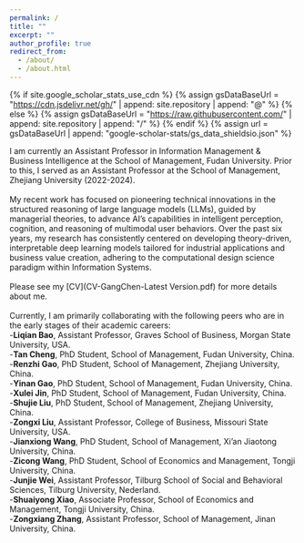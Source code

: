 ```yaml
---
permalink: /
title: ""
excerpt: ""
author_profile: true
redirect_from: 
  - /about/
  - /about.html
---
```


{% if site.google_scholar_stats_use_cdn %}
{% assign gsDataBaseUrl = "https://cdn.jsdelivr.net/gh/" | append: site.repository | append: "@" %}
{% else %}
{% assign gsDataBaseUrl = "https://raw.githubusercontent.com/" | append: site.repository | append: "/" %}
{% endif %}
{% assign url = gsDataBaseUrl | append: "google-scholar-stats/gs_data_shieldsio.json" %}

<span class='anchor' id='about-me'></span>
I am currently an Assistant Professor in Information Management & Business Intelligence at the School of Management, Fudan University. Prior to this, I served as an Assistant Professor at the School of Management, Zhejiang University (2022-2024). <br><br> 
My recent work has focused on pioneering technical innovations in the structured reasoning of large language models (LLMs), guided by managerial theories, to advance AI’s capabilities in intelligent perception, cognition, and reasoning of multimodal user behaviors. Over the past six years, my research has consistently centered on developing theory-driven, interpretable deep learning models tailored for industrial applications and business value creation, adhering to the computational design science paradigm within Information Systems.<br><br>
Please see my [CV](CV-GangChen-Latest Version.pdf) for more details about me.<br><br>
Currently, I am primarily collaborating with the following peers who are in the early stages of their academic careers:<br>
-**Liqian Bao**, Assistant Professor, Graves School of Business, Morgan State University, USA.<br>
-**Tan Cheng**, PhD Student, School of Management, Fudan University, China.<br>
-**Renzhi Gao**, PhD Student, School of Management, Zhejiang University, China.<br>
-**Yinan Gao**, PhD Student, School of Management, Fudan University, China.<br>
-**Xulei Jin**, PhD Student, School of Management, Fudan University, China.<br>
-**Shujie Liu**, PhD Student, School of Management, Zhejiang University, China.<br>
-**Zongxi Liu**, Assistant Professor, College of Business, Missouri State University, USA.<br>
-**Jianxiong Wang**, PhD Student, School of Management, Xi’an Jiaotong University, China.<br>
-**Zicong Wang**, PhD Student, School of Economics and Management, Tongji University, China.<br>
-**Junjie Wei**, Assistant Professor, Tilburg School of Social and Behavioral Sciences, Tilburg University, Nederland.<br>
-**Shuaiyong Xiao**, Associate Professor, School of Economics and Management, Tongji University, China.<br>
-**Zongxiang Zhang**, Assistant Professor, School of Management, Jinan University, China.<br>
